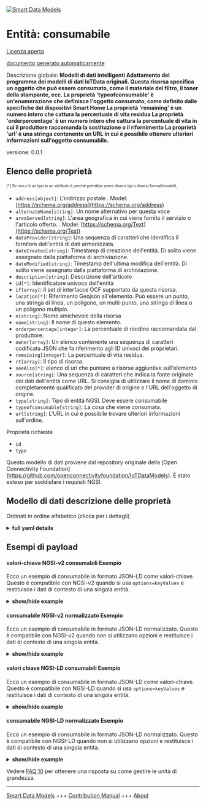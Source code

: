 <!-- 10-Header -->  
[![Smart Data Models](https://smartdatamodels.org/wp-content/uploads/2022/01/SmartDataModels_logo.png "Logo")](https://smartdatamodels.org)  
Entità: consumabile  
===================<!-- /10-Header -->  
<!-- 15-License -->  
[Licenza aperta](https://github.com/smart-data-models//dataModel.OCF/blob/master/consumable/LICENSE.md)  
[documento generato automaticamente](https://docs.google.com/presentation/d/e/2PACX-1vTs-Ng5dIAwkg91oTTUdt8ua7woBXhPnwavZ0FxgR8BsAI_Ek3C5q97Nd94HS8KhP-r_quD4H0fgyt3/pub?start=false&loop=false&delayms=3000#slide=id.gb715ace035_0_60)  
<!-- /15-License -->  
<!-- 20-Description -->  
Descrizione globale: **Modelli di dati intelligenti Adattamento del programma dei modelli di dati IoTData originali. Questa risorsa specifica un oggetto che può essere consumato, come il materiale del filtro, il toner della stampante, ecc. La proprietà 'typeofconsumable' è un'enumerazione che definisce l'oggetto consumato, come definito dalle specifiche dei dispositivi Smart Home La proprietà 'remaining' è un numero intero che cattura la percentuale di vita residua La proprietà 'orderpercentage' è un numero intero che cattura la percentuale di vita in cui il produttore raccomanda la sostituzione o il rifornimento La proprietà 'url' è una stringa contenente un URL in cui è possibile ottenere ulteriori informazioni sull'oggetto consumabile.**  
versione: 0.0.1  
<!-- /20-Description -->  
<!-- 30-PropertiesList -->  

## Elenco delle proprietà  

<sup><sub>[*] Se non c'è un tipo in un attributo è perché potrebbe avere diversi tipi o diversi formati/modelli</sub></sup>.  
- `address[object]`: L'indirizzo postale  . Model: [https://schema.org/address](https://schema.org/address)- `alternateName[string]`: Un nome alternativo per questa voce  - `areaServed[string]`: L'area geografica in cui viene fornito il servizio o l'articolo offerto.  . Model: [https://schema.org/Text](https://schema.org/Text)- `dataProvider[string]`: Una sequenza di caratteri che identifica il fornitore dell'entità di dati armonizzata.  - `dateCreated[string]`: Timestamp di creazione dell'entità. Di solito viene assegnato dalla piattaforma di archiviazione.  - `dateModified[string]`: Timestamp dell'ultima modifica dell'entità. Di solito viene assegnato dalla piattaforma di archiviazione.  - `description[string]`: Descrizione dell'articolo  - `id[*]`: Identificatore univoco dell'entità  - `if[array]`: Il set di interfacce OCF supportato da questa risorsa.  - `location[*]`: Riferimento Geojson all'elemento. Può essere un punto, una stringa di linea, un poligono, un multi-punto, una stringa di linea o un poligono multiplo.  - `n[string]`: Nome amichevole della risorsa  - `name[string]`: Il nome di questo elemento.  - `orderpercentage[integer]`: La percentuale di riordino raccomandata dal produttore.  - `owner[array]`: Un elenco contenente una sequenza di caratteri codificata JSON che fa riferimento agli ID univoci dei proprietari.  - `remaining[integer]`: La percentuale di vita residua.  - `rt[array]`: Il tipo di risorsa.  - `seeAlso[*]`: elenco di uri che puntano a risorse aggiuntive sull'elemento  - `source[string]`: Una sequenza di caratteri che indica la fonte originale dei dati dell'entità come URL. Si consiglia di utilizzare il nome di dominio completamente qualificato del provider di origine o l'URL dell'oggetto di origine.  - `type[string]`: Tipo di entità NGSI. Deve essere consumabile  - `typeofconsumable[string]`: La cosa che viene consumata.  - `url[string]`: L'URL in cui è possibile trovare ulteriori informazioni sull'ordine.  <!-- /30-PropertiesList -->  
<!-- 35-RequiredProperties -->  
Proprietà richieste  
- `id`  - `type`  <!-- /35-RequiredProperties -->  
<!-- 40-RequiredProperties -->  
Questo modello di dati proviene dal repository originale della [Open Connectivity Foundation] (https://github.com/openconnectivityfoundation/IoTDataModels). È stato esteso per soddisfare i requisiti NGSI.  
<!-- /40-RequiredProperties -->  
<!-- 50-DataModelHeader -->  
## Modello di dati descrizione delle proprietà  
Ordinati in ordine alfabetico (clicca per i dettagli)  
<!-- /50-DataModelHeader -->  
<!-- 60-ModelYaml -->  
<details><summary><strong>full yaml details</strong></summary>    
```yaml  
consumable:    
  description: 'Smart Data Models Program adaptation of the original IoTData data Models. This Resource specifies a thing that can be consumed such as filter material, printer toner etc The Propert ''typeofconsumable'' is an enumeration defining the thing being consumed as defined by the Smart Home Device Specification The Property ''remaining'' is an integer capturing the percentatge remaining life The Property ''orderpercentage'' is an integer capturing the percentage life at which replacement or replenishment is recommended by the manufacturer The Property ''url'' is a string containing a URL at which further information may be obtained with respect to the consumable.'    
  properties:    
    address:    
      description: 'The mailing address'    
      properties:    
        addressCountry:    
          description: 'Property. The country. For example, Spain. Model:''https://schema.org/addressCountry'''    
          type: string    
        addressLocality:    
          description: 'Property. The locality in which the street address is, and which is in the region. Model:''https://schema.org/addressLocality'''    
          type: string    
        addressRegion:    
          description: 'Property. The region in which the locality is, and which is in the country. Model:''https://schema.org/addressRegion'''    
          type: string    
        postOfficeBoxNumber:    
          description: 'Property. The post office box number for PO box addresses. For example, 03578. Model:''https://schema.org/postOfficeBoxNumber'''    
          type: string    
        postalCode:    
          description: 'Property. The postal code. For example, 24004. Model:''https://schema.org/https://schema.org/postalCode'''    
          type: string    
        streetAddress:    
          description: 'Property. The street address. Model:''https://schema.org/streetAddress'''    
          type: string    
      type: object    
      x-ngsi:    
        model: https://schema.org/address    
        type: Property    
    alternateName:    
      description: 'An alternative name for this item'    
      type: string    
      x-ngsi:    
        type: Property    
    areaServed:    
      description: 'The geographic area where a service or offered item is provided'    
      type: string    
      x-ngsi:    
        model: https://schema.org/Text    
        type: Property    
    dataProvider:    
      description: 'A sequence of characters identifying the provider of the harmonised data entity.'    
      type: string    
      x-ngsi:    
        type: Property    
    dateCreated:    
      description: 'Entity creation timestamp. This will usually be allocated by the storage platform.'    
      format: date-time    
      type: string    
      x-ngsi:    
        type: Property    
    dateModified:    
      description: 'Timestamp of the last modification of the entity. This will usually be allocated by the storage platform.'    
      format: date-time    
      type: string    
      x-ngsi:    
        type: Property    
    description:    
      description: 'A description of this item'    
      type: string    
      x-ngsi:    
        type: Property    
    id:    
      anyOf: &consumable_-_properties_-_owner_-_items_-_anyof    
        - description: 'Property. Identifier format of any NGSI entity'    
          maxLength: 256    
          minLength: 1    
          pattern: ^[\w\-\.\{\}\$\+\*\[\]`|~^@!,:\\]+$    
          type: string    
        - description: 'Property. Identifier format of any NGSI entity'    
          format: uri    
          type: string    
      description: 'Unique identifier of the entity'    
      x-ngsi:    
        type: Property    
    if:    
      description: 'The OCF Interface set supported by this Resource.'    
      items:    
        enum:    
          - oic.if.s    
          - oic.if.baseline    
        type: string    
      minItems: 2    
      readOnly: true    
      type: array    
      uniqueItems: true    
      x-ngsi:    
        type: Property    
    location:    
      description: 'Geojson reference to the item. It can be Point, LineString, Polygon, MultiPoint, MultiLineString or MultiPolygon'    
      oneOf:    
        - description: 'GeoProperty. Geojson reference to the item. Point'    
          properties:    
            bbox:    
              items:    
                type: number    
              minItems: 4    
              type: array    
            coordinates:    
              items:    
                type: number    
              minItems: 2    
              type: array    
            type:    
              enum:    
                - Point    
              type: string    
          required:    
            - type    
            - coordinates    
          title: 'GeoJSON Point'    
          type: object    
        - description: 'GeoProperty. Geojson reference to the item. LineString'    
          properties:    
            bbox:    
              items:    
                type: number    
              minItems: 4    
              type: array    
            coordinates:    
              items:    
                items:    
                  type: number    
                minItems: 2    
                type: array    
              minItems: 2    
              type: array    
            type:    
              enum:    
                - LineString    
              type: string    
          required:    
            - type    
            - coordinates    
          title: 'GeoJSON LineString'    
          type: object    
        - description: 'GeoProperty. Geojson reference to the item. Polygon'    
          properties:    
            bbox:    
              items:    
                type: number    
              minItems: 4    
              type: array    
            coordinates:    
              items:    
                items:    
                  items:    
                    type: number    
                  minItems: 2    
                  type: array    
                minItems: 4    
                type: array    
              type: array    
            type:    
              enum:    
                - Polygon    
              type: string    
          required:    
            - type    
            - coordinates    
          title: 'GeoJSON Polygon'    
          type: object    
        - description: 'GeoProperty. Geojson reference to the item. MultiPoint'    
          properties:    
            bbox:    
              items:    
                type: number    
              minItems: 4    
              type: array    
            coordinates:    
              items:    
                items:    
                  type: number    
                minItems: 2    
                type: array    
              type: array    
            type:    
              enum:    
                - MultiPoint    
              type: string    
          required:    
            - type    
            - coordinates    
          title: 'GeoJSON MultiPoint'    
          type: object    
        - description: 'GeoProperty. Geojson reference to the item. MultiLineString'    
          properties:    
            bbox:    
              items:    
                type: number    
              minItems: 4    
              type: array    
            coordinates:    
              items:    
                items:    
                  items:    
                    type: number    
                  minItems: 2    
                  type: array    
                minItems: 2    
                type: array    
              type: array    
            type:    
              enum:    
                - MultiLineString    
              type: string    
          required:    
            - type    
            - coordinates    
          title: 'GeoJSON MultiLineString'    
          type: object    
        - description: 'GeoProperty. Geojson reference to the item. MultiLineString'    
          properties:    
            bbox:    
              items:    
                type: number    
              minItems: 4    
              type: array    
            coordinates:    
              items:    
                items:    
                  items:    
                    items:    
                      type: number    
                    minItems: 2    
                    type: array    
                  minItems: 4    
                  type: array    
                type: array    
              type: array    
            type:    
              enum:    
                - MultiPolygon    
              type: string    
          required:    
            - type    
            - coordinates    
          title: 'GeoJSON MultiPolygon'    
          type: object    
      x-ngsi:    
        type: GeoProperty    
    n:    
      description: 'Friendly name of the Resource'    
      maxLength: 64    
      readOnly: true    
      type: string    
      x-ngsi:    
        type: Property    
    name:    
      description: 'The name of this item.'    
      type: string    
      x-ngsi:    
        type: Property    
    orderpercentage:    
      description: 'The percentage at which re-ordering is recommended by the manufacturer.'    
      maximum: 100    
      minimum: 0    
      readOnly: true    
      type: integer    
      x-ngsi:    
        type: Property    
    owner:    
      description: 'A List containing a JSON encoded sequence of characters referencing the unique Ids of the owner(s)'    
      items:    
        anyOf: *consumable_-_properties_-_owner_-_items_-_anyof    
        description: 'Property. Unique identifier of the entity'    
      type: array    
      x-ngsi:    
        type: Property    
    remaining:    
      description: 'The percentage remaining lifespan.'    
      maximum: 100    
      minimum: 0    
      readOnly: true    
      type: integer    
      x-ngsi:    
        type: Property    
    rt:    
      description: 'The Resource Type.'    
      items:    
        enum:    
          - oic.r.consumable    
        maxLength: 64    
        type: string    
      minItems: 1    
      readOnly: true    
      type: array    
      uniqueItems: true    
      x-ngsi:    
        type: Property    
    seeAlso:    
      description: 'list of uri pointing to additional resources about the item'    
      oneOf:    
        - items:    
            format: uri    
            type: string    
          minItems: 1    
          type: array    
        - format: uri    
          type: string    
      x-ngsi:    
        type: Property    
    source:    
      description: 'A sequence of characters giving the original source of the entity data as a URL. Recommended to be the fully qualified domain name of the source provider, or the URL to the source object.'    
      type: string    
      x-ngsi:    
        type: Property    
    type:    
      description: 'NGSI entity type. It has to be consumable'    
      enum:    
        - consumable    
      type: string    
      x-ngsi:    
        type: Property    
    typeofconsumable:    
      description: 'The thing that is being consumed.'    
      readOnly: true    
      type: string    
      x-ngsi:    
        type: Property    
    url:    
      description: 'The URL at which additional ordering information may be found.'    
      format: uri    
      readOnly: true    
      type: string    
      x-ngsi:    
        type: Property    
  required:    
    - id    
    - type    
  type: object    
  x-derived-from: https://github.com/OpenInterConnect/IoTDataModels/blob/master/consumableResURI.swagger.json    
  x-disclaimer: 'Redistribution and use in source and binary forms, with or without modification, are permitted  provided that the license conditions are met. Copyleft (c) 2021 Contributors to Smart Data Models Program'    
  x-license-url: https://github.com/smart-data-models/dataModel.OCF/blob/master/consumable/LICENSE.md    
  x-model-schema: https://smart-data-models.github.io/dataModel.IoTDataModels/consumable/schema.json    
  x-model-tags: OCF    
  x-version: 0.0.1    
```  
</details>    
<!-- /60-ModelYaml -->  
<!-- 70-MiddleNotes -->  
<!-- /70-MiddleNotes -->  
<!-- 80-Examples -->  
## Esempi di payload  
#### valori-chiave NGSI-v2 consumabili Esempio  
Ecco un esempio di consumabile in formato JSON-LD come valori-chiave. Questo è compatibile con NGSI-v2 quando si usa `options=keyValues` e restituisce i dati di contesto di una singola entità.  
<details><summary><strong>show/hide example</strong></summary>    
```json  
{  
  "id": "urn:ngsi-ld:consumable:id:HQRQ:55721588",  
  "dateCreated": "1994-02-03T09:06:25Z",  
  "dateModified": "1980-12-14T14:08:28Z",  
  "source": "Subject already view bring force animal according especially. Clearly leg investment anyone.",  
  "name": "Share degree hope society free down. Expect result expert control such thing. Past something every future billion.",  
  "alternateName": "Court green answer career garden special.",  
  "description": "In bad page tell wide. Key least out nation machine assume alone.",  
  "dataProvider": "Window him own work human pattern all. Approach officer live treatment future activity participant.",  
  "owner": [  
    "urn:ngsi-ld:consumable:items:OIWA:88403035",  
    "urn:ngsi-ld:consumable:items:EBDB:93426135"  
  ],  
  "seeAlso": [  
    "urn:ngsi-ld:consumable:items:QTFW:38344697",  
    "urn:ngsi-ld:consumable:items:EUTD:81027203"  
  ],  
  "location": {  
    "type": "Point",  
    "coordinates": [  
      -57.68437,  
      -85.068576  
    ]  
  },  
  "address": {  
    "streetAddress": "Direction success analysis ok them democratic. Require especially concern doctor possible cover. Article live against course month color.",  
    "addressLocality": "Arm few stand religious. It turn everything. Decide population change message there sometimes general.",  
    "addressRegion": "Whom seek case score five. Side whole better conference. Imagine detail according goal form.",  
    "addressCountry": "New face medical and production.",  
    "postalCode": "Measure middle structure enter particularly find.",  
    "postOfficeBoxNumber": "Itself everything community morning subject not play wonder. Finally arm painting wind."  
  },  
  "areaServed": "Organization reflect will fall now plan sign. Artist Congress thus own."  
}  
```  
</details>  
#### consumabile NGSI-v2 normalizzato Esempio  
Ecco un esempio di consumabile in formato JSON-LD normalizzato. Questo è compatibile con NGSI-v2 quando non si utilizzano opzioni e restituisce i dati di contesto di una singola entità.  
<details><summary><strong>show/hide example</strong></summary>    
```json  
{  
  "id": {  
    "type": "string",  
    "value": "urn:ngsi-ld:consumable:id:HQRQ:55721588"  
  },  
  "dateCreated": {  
    "format": "date-time",  
    "type": "string",  
    "value": "1994-02-03T09:06:25Z"  
  },  
  "dateModified": {  
    "format": "date-time",  
    "type": "string",  
    "value": "1980-12-14T14:08:28Z"  
  },  
  "source": {  
    "type": "string",  
    "value": "Subject already view bring force animal according especially. Clearly leg investment anyone."  
  },  
  "name": {  
    "type": "string",  
    "value": "Share degree hope society free down. Expect result expert control such thing. Past something every future billion."  
  },  
  "alternateName": {  
    "type": "string",  
    "value": "Court green answer career garden special."  
  },  
  "description": {  
    "type": "string",  
    "value": "In bad page tell wide. Key least out nation machine assume alone."  
  },  
  "dataProvider": {  
    "type": "string",  
    "value": "Window him own work human pattern all. Approach officer live treatment future activity participant."  
  },  
  "owner": {  
    "type": "array",  
    "value": [  
      "urn:ngsi-ld:consumable:items:OIWA:88403035",  
      "urn:ngsi-ld:consumable:items:EBDB:93426135"  
    ]  
  },  
  "seeAlso": {  
    "type": "array",  
    "value": [  
      "urn:ngsi-ld:consumable:items:QTFW:38344697",  
      "urn:ngsi-ld:consumable:items:EUTD:81027203"  
    ]  
  },  
  "location": {  
    "type": "object",  
    "value": {  
      "type": "Point",  
      "coordinates": [  
        -57.68437,  
        -85.068576  
      ]  
    }  
  },  
  "address": {  
    "type": "object",  
    "value": {  
      "streetAddress": "Direction success analysis ok them democratic. Require especially concern doctor possible cover. Article live against course month color.",  
      "addressLocality": "Arm few stand religious. It turn everything. Decide population change message there sometimes general.",  
      "addressRegion": "Whom seek case score five. Side whole better conference. Imagine detail according goal form.",  
      "addressCountry": "New face medical and production.",  
      "postalCode": "Measure middle structure enter particularly find.",  
      "postOfficeBoxNumber": "Itself everything community morning subject not play wonder. Finally arm painting wind."  
    }  
  },  
  "areaServed": {  
    "type": "string",  
    "value": "Organization reflect will fall now plan sign. Artist Congress thus own."  
  }  
}  
```  
</details>  
#### valori chiave NGSI-LD consumabili Esempio  
Ecco un esempio di consumabile in formato JSON-LD come valori-chiave. Questo è compatibile con NGSI-LD quando si usa `options=keyValues` e restituisce i dati di contesto di una singola entità.  
<details><summary><strong>show/hide example</strong></summary>    
```json  
{  
    "id": "urn:ngsi-ld:consumable:id:HQRQ:55721588",  
    "dateCreated": "1994-02-03T09:06:25Z",  
    "dateModified": "1980-12-14T14:08:28Z",  
    "source": "Subject already view bring force animal according especially. Clearly leg investment anyone.",  
    "name": "Share degree hope society free down. Expect result expert control such thing. Past something every future billion.",  
    "alternateName": "Court green answer career garden special.",  
    "description": "In bad page tell wide. Key least out nation machine assume alone.",  
    "dataProvider": "Window him own work human pattern all. Approach officer live treatment future activity participant.",  
    "owner": [  
        "urn:ngsi-ld:consumable:items:OIWA:88403035",  
        "urn:ngsi-ld:consumable:items:EBDB:93426135"  
    ],  
    "seeAlso": [  
        "urn:ngsi-ld:consumable:items:QTFW:38344697",  
        "urn:ngsi-ld:consumable:items:EUTD:81027203"  
    ],  
    "location": {  
        "type": "Point",  
        "coordinates": [  
            -57.68437,  
            -85.068576  
        ]  
    },  
    "address": {  
        "streetAddress": "Direction success analysis ok them democratic. Require especially concern doctor possible cover. Article live against course month color.",  
        "addressLocality": "Arm few stand religious. It turn everything. Decide population change message there sometimes general.",  
        "addressRegion": "Whom seek case score five. Side whole better conference. Imagine detail according goal form.",  
        "addressCountry": "New face medical and production.",  
        "postalCode": "Measure middle structure enter particularly find.",  
        "postOfficeBoxNumber": "Itself everything community morning subject not play wonder. Finally arm painting wind."  
    },  
    "areaServed": "Organization reflect will fall now plan sign. Artist Congress thus own.",  
    "@context": [  
        "https://smartdatamodels.org/context.jsonld",  
        "https://raw.githubusercontent.com/smart-data-models/dataModel.OCF/master/context.jsonld"  
    ]  
}  
```  
</details>  
#### consumabile NGSI-LD normalizzato Esempio  
Ecco un esempio di consumabile in formato JSON-LD normalizzato. Questo è compatibile con NGSI-LD quando non si utilizzano opzioni e restituisce i dati di contesto di una singola entità.  
<details><summary><strong>show/hide example</strong></summary>    
```json  
{  
    "id": "urn:ngsi-ld:consumable:id:RYTM:51125314",  
    "dateCreated": {  
        "type": "Property",  
        "value": {  
            "@type": "DateTime",  
            "@value": "1996-01-07T04:49:52Z"  
        }  
    },  
    "dateModified": {  
        "type": "Property",  
        "value": {  
            "@type": "DateTime",  
            "@value": "2003-09-05T21:18:59Z"  
        }  
    },  
    "source": {  
        "type": "Property",  
        "value": "Operation every though. Clear past boy you research important. By magazine those serve add PM bill."  
    },  
    "name": {  
        "type": "Property",  
        "value": "First down south laugh someone effect sound. Move shoulder play deal city work serious. Leave trip live will."  
    },  
    "alternateName": {  
        "type": "Property",  
        "value": "Service offer statement one sing central place nice. World hospital bit camera fight his order just. Sure responsibility me cover discuss forget it. Model site what along serious wear high."  
    },  
    "description": {  
        "type": "Property",  
        "value": "Court have detail color. To science compare whom yeah home recent. Own across situation ever law."  
    },  
    "dataProvider": {  
        "type": "Property",  
        "value": "National require majority. Image beyond contain despite seek. Close mention control that big talk radio."  
    },  
    "owner": {  
        "type": "Property",  
        "value": [  
            "urn:ngsi-ld:consumable:items:GBGK:43976081",  
            "urn:ngsi-ld:consumable:items:KXTT:78055740"  
        ]  
    },  
    "seeAlso": {  
        "type": "Property",  
        "value": [  
            "urn:ngsi-ld:consumable:items:REDU:05679850"  
        ]  
    },  
    "location": {  
        "type": "Property",  
        "value": {  
            "type": "Point",  
            "coordinates": [  
                -79.272204,  
                60.44487  
            ]  
        }  
    },  
    "address": {  
        "type": "Property",  
        "value": {  
            "streetAddress": "Matter final group lead ever respond. Radio exist stock side address.",  
            "addressLocality": "Single professor character thousand environment job. Story a outside north without. Benefit TV local.",  
            "addressRegion": "Wind as exist east success enough hundred. Professional when sense.",  
            "addressCountry": "Identify show rise work edge. Eight store fish for five according drive decade.",  
            "postalCode": "Then east performance investment future deal. Strong big until per age policy up art. Ten speak hit who.",  
            "postOfficeBoxNumber": "Evidence scene finally. Where cell adult western report."  
        }  
    },  
    "areaServed": {  
        "type": "Property",  
        "value": "Treatment claim author common their brother discussion. Outside poor without position article. Necessary machine company manage."  
    },  
    "@context": [  
        "https://smartdatamodels.org/context.jsonld",  
        "https://raw.githubusercontent.com/smart-data-models/dataModel.OCF/master/context.jsonld"  
    ]  
}  
```  
</details><!-- /80-Examples -->  
<!-- 90-FooterNotes -->  
<!-- /90-FooterNotes -->  
<!-- 95-Units -->  
Vedere [FAQ 10](https://smartdatamodels.org/index.php/faqs/) per ottenere una risposta su come gestire le unità di grandezza.  
<!-- /95-Units -->  
<!-- 97-LastFooter -->  
---  
[Smart Data Models](https://smartdatamodels.org) +++ [Contribution Manual](https://bit.ly/contribution_manual) +++ [About](https://bit.ly/Introduction_SDM)<!-- /97-LastFooter -->  
